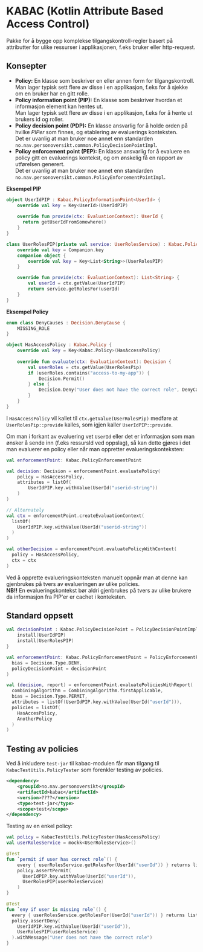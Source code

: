 # KABAC (Kotlin Attribute Based Access Control)

Pakke for å bygge opp komplekse tilgangskontroll-regler basert på attributter for ulike ressurser i applikasjonen, f.eks bruker eller http-request.

## Konsepter

- **Policy:** En klasse som beskriver en eller annen form for tilgangskontroll.  
  Man lager typisk sett flere av disse i en applikasjon, f.eks for å sjekke om en bruker har en gitt rolle. 
- **Policy information point (PIP):** En klasse som beskriver hvordan et informasjon element kan hentes ut.   
  Man lager typisk sett flere av disse i en applikasjon, f.eks for å hente ut brukers id og roller.  
- **Policy decision point (PDP):** En klasse ansvarlig for å holde orden på hvilke *PIPer* som finnes, og etablering av evaluerings konteksten.  
  Det er uvanlig at man bruker noe annet enn standarden `no.nav.personoversikt.common.PolicyDecisionPointImpl`.
- **Policy enforcement point (PEP):** En klasse ansvarlig for å evaluere en policy gitt en evaluerings kontekst, og om ønskelig få en rapport av utførelsen generert.  
  Det er uvanlig at man bruker noe annet enn standarden `no.nav.personoversikt.common.PolicyEnforcementPointImpl`.

**Eksempel PIP**
```kotlin
object UserIdPIP : Kabac.PolicyInformationPoint<UserId> {
    override val key = Key<UserId>(UserIdPIP)
    
    override fun provide(ctx: EvaluationContext): UserId {
      return getUserIdFromSomewhere()  
    }
}

class UserRolesPIP(private val service: UserRolesService) : Kabac.PolicyInformationPoint<List<String>> {
    override val key = Companion.key
    companion object {
        override val key = Key<List<String>>(UserRolesPIP)  
    }

    override fun provide(ctx: EvaluationContext): List<String> {
        val userId = ctx.getValue(UserIdPIP)
        return service.getRolesFor(userId)
    }
}
```

**Eksempel Policy**
```kotlin
enum class DenyCauses : Decision.DenyCause {
    MISSING_ROLE  
}

object HasAccessPolicy : Kabac.Policy { 
    override val key = Key<Kabac.Policy>(HasAccessPolicy)  
  
    override fun evaluate(ctx: EvaluationContext): Decision {
        val userRoles = ctx.getValue(UserRolesPip)
        if (userRoles.contains("access-to-my-app")) {
            Decision.Permit()
        } else {
            Decision.Deny("User does not have the correct role", DenyCauses.MISSING_ROLE)
        }
    }
}
```

I `HasAccessPolicy` vil kallet til `ctx.getValue(UserRolesPip)` medføre at `UserRolesPip::provide` kalles, som igjen kaller `UserIdPIP::provide`.

Om man i forkant av evaluering vet `UserId` eller det er informasjon som man ønsker å sende inn (f.eks ressursId ved oppslag),
så kan dette gjøres i det man evaluerer en policy eller når man oppretter evalueringskonteksten:
```kotlin
val enforcementPoint: Kabac.PolicyEnforcementPoint

val decision: Decision = enforcementPoint.evaluatePolicy(
    policy = HasAccessPolicy,
    attributes = listOf(
        UserIdPIP.key.withValue(UserId("userid-string"))
    )
)

// Alternately
val ctx = enforcementPoint.createEvaluationContext(
  listOf(
    UserIdPIP.key.withValue(UserId("userid-string"))
  )
)

val otherDecision = enforcementPoint.evaluatePolicyWithContext(
  policy = HasAccessPolicy,
  ctx = ctx
)
```

Ved å opprette evalueringskonteksten manuelt oppnår man at denne kan gjenbrukes på tvers av evalueringen av ulike policies.  
**NB!!** En evalueringskontekst bør aldri gjenbrukes på tvers av ulike brukere da informasjon fra PIP'er er cachet i konteksten.


## Standard oppsett

```kotlin
val decisionPoint : Kabac.PolicyDecisionPoint = PolicyDecisionPointImpl().apply {
    install(UserIdPIP)
    install(UserRolesPIP)
}

val enforcementPoint: Kabac.PolicyEnforcementPoint = PolicyEnforcementPointImpl(
  bias = Decision.Type.DENY,
  policyDecisionPoint = decisionPoint
)

val (decision, report) = enforcementPoint.evaluatePoliciesWithReport(
  combiningAlgorithm = CombiningAlgorithm.firstApplicable,
  bias = Decision.Type.PERMIT,
  attributes = listOf(UserIdPIP.key.withValue(UserId("userId"))),
  policies = listOf(
    HasAccesPolicy,
    AnotherPolicy
  )
)
```

## Testing av policies

Ved å inkludere `test-jar` til kabac-modulen får man tilgang til `KabacTestUtils.PolicyTester` som forenkler testing av policies.

```xml
<dependency>
    <groupId>no.nav.personoversikt</groupId>
    <artifactId>kabac</artifactId>
    <version>????</version>
    <type>test-jar</type>
    <scope>test</scope>
</dependency>
```

Testing av en enkel policy:
```kotlin
val policy = KabacTestUtils.PolicyTester(HasAccessPolicy)
val userRolesService = mockk<UserRolesService>()

@Test
fun `permit if user has correct role`() {
    every { userRolesService.getRolesFor(UserId("userId")) } returns listOf("access-to-my-app")
    policy.assertPermit(
      UserIdPIP.key.withValue(UserId("userId")),
      UserRolesPIP(userRolesService)
    )
}

@Test
fun `eny if user is missing role`() {
  every { userRolesService.getRolesFor(UserId("userId")) } returns listOf("another-role")
  policy.assertDeny(
    UserIdPIP.key.withValue(UserId("userId")),
    UserRolesPIP(userRolesService)
  ).withMessage("User does not have the correct role")
}
```